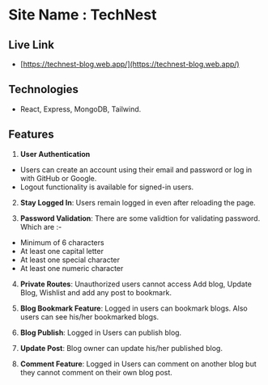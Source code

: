 # Site Name : TechNest

## Live Link

-   [https://technest-blog.web.app/](https://technest-blog.web.app/)

## Technologies

-   React, Express, MongoDB, Tailwind.

## Features

1. **User Authentication**

-   Users can create an account using their email and password or log in with GitHub or Google.
-   Logout functionality is available for signed-in users.

2. **Stay Logged In**: Users remain logged in even after reloading the page.

3. **Password Validation**: There are some validtion for validating password. Which are :-

-   Minimum of 6 characters
-   At least one capital letter
-   At least one special character
-   At least one numeric character

4. **Private Routes**: Unauthorized users cannot access Add blog, Update Blog, Wishlist and add any post to bookmark.

5. **Blog Bookmark Feature**: Logged in users can bookmark blogs. Also users can see his/her bookmarked blogs.

6. **Blog Publish**: Logged in Users can publish blog.

7. **Update Post**: Blog owner can update his/her published blog.

8. **Comment Feature**: Logged in Users can comment on another blog but they cannot comment on their own blog post.
